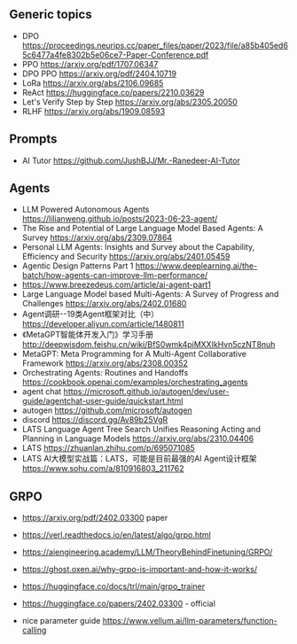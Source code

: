 ## Generic topics

- DPO https://proceedings.neurips.cc/paper_files/paper/2023/file/a85b405ed65c6477a4fe8302b5e06ce7-Paper-Conference.pdf
- PPO https://arxiv.org/pdf/1707.06347
- DPO PPO https://arxiv.org/pdf/2404.10719
- LoRa https://arxiv.org/abs/2106.09685
- ReAct https://huggingface.co/papers/2210.03629
- Let's Verify Step by Step https://arxiv.org/abs/2305.20050
- RLHF https://arxiv.org/abs/1909.08593


## Prompts
- AI Tutor https://github.com/JushBJJ/Mr.-Ranedeer-AI-Tutor

## Agents
- LLM Powered Autonomous Agents https://lilianweng.github.io/posts/2023-06-23-agent/
- The Rise and Potential of Large Language Model Based Agents: A Survey https://arxiv.org/abs/2309.07864
- Personal LLM Agents: Insights and Survey about the Capability, Efficiency and Security https://arxiv.org/abs/2401.05459
- Agentic Design Patterns Part 1 https://www.deeplearning.ai/the-batch/how-agents-can-improve-llm-performance/
- https://www.breezedeus.com/article/ai-agent-part1
- Large Language Model based Multi-Agents: A Survey of Progress and Challenges https://arxiv.org/abs/2402.01680
- Agent调研--19类Agent框架对比（中）https://developer.aliyun.com/article/1480811
- 《MetaGPT智能体开发入门》学习手册 http://deepwisdom.feishu.cn/wiki/BfS0wmk4piMXXIkHvn5czNT8nuh
- MetaGPT: Meta Programming for A Multi-Agent Collaborative Framework https://arxiv.org/abs/2308.00352
- Orchestrating Agents: Routines and Handoffs https://cookbook.openai.com/examples/orchestrating_agents
- agent chat https://microsoft.github.io/autogen/dev/user-guide/agentchat-user-guide/quickstart.html
- autogen https://github.com/microsoft/autogen
- discord https://discord.gg/Av89b25VgR
- LATS Language Agent Tree Search Unifies Reasoning Acting and Planning in Language Models https://arxiv.org/abs/2310.04406
- LATS https://zhuanlan.zhihu.com/p/695071085
- LATS AI大模型实战篇：LATS，可能是目前最强的AI Agent设计框架 https://www.sohu.com/a/810916803_211762

## GRPO 
- https://arxiv.org/pdf/2402.03300 paper
- https://verl.readthedocs.io/en/latest/algo/grpo.html
- https://aiengineering.academy/LLM/TheoryBehindFinetuning/GRPO/
- https://ghost.oxen.ai/why-grpo-is-important-and-how-it-works/
- https://huggingface.co/docs/trl/main/grpo_trainer
- https://huggingface.co/papers/2402.03300 - official

- nice parameter guide https://www.vellum.ai/llm-parameters/function-calling

